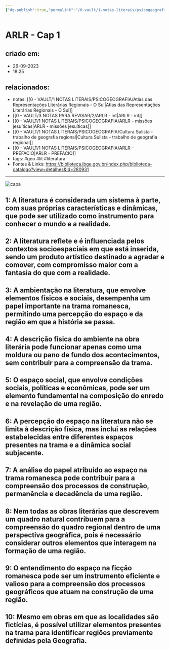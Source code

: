 ```yaml
---
{"dg-publish":true,"permalink":"/0-vault/1-notas-literais/psicogeografia/arlr-cap-1/","tags":["geo","lit","literatura"],"dgHomeLink":true,"dgShowLocalGraph":true,"dgShowFileTree":true,"dgEnableSearch":true}
---
```


# ARLR - Cap 1

## criado em: 
- 26-09-2023
- 18:25
## relacionados:
- notas: [[0 - VAULT/1 NOTAS LITERAIS/PSICOGEOGRAFIA/Atlas das Representações Literárias Regionais - O Sul\|Atlas das Representações Literárias Regionais - O Sul]]
- [[0 - VAULT/3 NOTAS PARA REVISAR/2/ARLR - int\|ARLR - int]]
- [[0 - VAULT/1 NOTAS LITERAIS/PSICOGEOGRAFIA/ARLR - missões jesuíticas\|ARLR - missões jesuíticas]]
- [[0 - VAULT/1 NOTAS LITERAIS/PSICOGEOGRAFIA/Cultura Sulista - trabalho de geografia regional\|Cultura Sulista - trabalho de geografia regional]]
- [[0 - VAULT/1 NOTAS LITERAIS/PSICOGEOGRAFIA/ARLR - PREFACIO\|ARLR - PREFACIO]]
- tags: #geo #lit #literatura 
- Fontes & Links: https://biblioteca.ibge.gov.br/index.php/biblioteca-catalogo?view=detalhes&id=280931
---

![capa](https://cdn.rcn67.com.br/upload/dn_noticia/2016/11/93525.jpg)


## 1: A literatura é considerada um sistema à parte, com suas próprias características e dinâmicas, que pode ser utilizado como instrumento para conhecer o mundo e a realidade.

## 2: A literatura reflete e é influenciada pelos contextos socioespaciais em que está inserida, sendo um produto artístico destinado a agradar e comover, com compromisso maior com a fantasia do que com a realidade.

## 3: A ambientação na literatura, que envolve elementos físicos e sociais, desempenha um papel importante na trama romanesca, permitindo uma percepção do espaço e da região em que a história se passa.

## 4: A descrição física do ambiente na obra literária pode funcionar apenas como uma moldura ou pano de fundo dos acontecimentos, sem contribuir para a compreensão da trama.

## 5: O espaço social, que envolve condições sociais, políticas e econômicas, pode ser um elemento fundamental na composição do enredo e na revelação de uma região.

## 6: A percepção do espaço na literatura não se limita à descrição física, mas inclui as relações estabelecidas entre diferentes espaços presentes na trama e a dinâmica social subjacente.

## 7: A análise do papel atribuído ao espaço na trama romanesca pode contribuir para a compreensão dos processos de construção, permanência e decadência de uma região.

## 8: Nem todas as obras literárias que descrevem um quadro natural contribuem para a compreensão do quadro regional dentro de uma perspectiva geográfica, pois é necessário considerar outros elementos que interagem na formação de uma região.

## 9: O entendimento do espaço na ficção romanesca pode ser um instrumento eficiente e valioso para a compreensão dos processos geográficos que atuam na construção de uma região.

## 10: Mesmo em obras em que as localidades são fictícias, é possível utilizar elementos presentes na trama para identificar regiões previamente definidas pela Geografia.